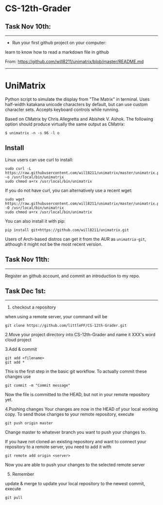 # CS-12th-Grader

## Task Nov 10th:
***
* Run your first github project on your computer:


learn to know how to read a markdown file in github

From: https://github.com/will8211/unimatrix/blob/master/README.md
***

# UniMatrix

Python script to simulate the display from "The Matrix" in terminal. Uses half-width katakana unicode characters by default, but can use custom character sets. Accepts keyboard controls while running.

Based on CMatrix by Chris Allegretta and Abishek V. Ashok. The following option should produce virtually the same output as CMatrix:
```
$ unimatrix -n -s 96 -l o
```
## Install

Linux users can use curl to install:
```
sudo curl -L https://raw.githubusercontent.com/will8211/unimatrix/master/unimatrix.py -o /usr/local/bin/unimatrix
sudo chmod a+rx /usr/local/bin/unimatrix
```
If you do not have curl, you can alternatively use a recent wget:
```
sudo wget https://raw.githubusercontent.com/will8211/unimatrix/master/unimatrix.py -O /usr/local/bin/unimatrix
sudo chmod a+rx /usr/local/bin/unimatrix
```
You can also install it with pip:
```
pip install git+https://github.com/will8211/unimatrix.git
```

Users of Arch-based distros can get it from the AUR as ```unimatrix-git```, although it might not be the most recent version.



## Task Nov 11th:
***
Register an github account, and commit an introduction to my repo.



## Task Dec 1st:
***
1. checkout a repository

when using a remote server, your command will be
```
git clone https://github.com/littleFF/CS-12th-Grader.git
```



2.Move your project directory into CS-12th-Grader and name it XXX's word cloud project


3.Add & commit
```
git add <filename>
git add *
```
This is the first step in the basic git workflow. To actually commit these changes use
```
git commit -m "Commit message"

```
Now the file is committed to the HEAD, but not in your remote repository yet.

4.Pushing changes
Your changes are now in the HEAD of your local working copy. To send those changes to your remote repository, execute 
```
git push origin master
```
Change master to whatever branch you want to push your changes to. 

If you have not cloned an existing repository and want to connect your repository to a remote server, you need to add it with
```
git remote add origin <server>
```
Now you are able to push your changes to the selected remote server

5. Remember

update & merge
to update your local repository to the newest commit, execute 
```
git pull
```





